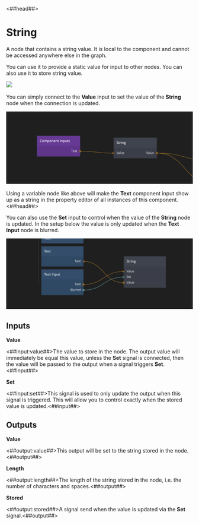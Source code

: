 <##head##>
# String

A node that contains a string value. It is local to the component and cannot be accessed anywhere else in the graph.

You can use it to provide a static value for input to other nodes. You can also use it to store string value.

<div class="ndl-images">
    <img src="/guides/variables-and-objects/local-string.png" class="ndl-image large"></img>  
</div>

You can simply connect to the **Value** input to set the value of the **String** node when the connection is updated.

<div class="ndl-images">
    <img src="/nodes/data/string-1.png" class="ndl-image large"></img>  
</div>


Using a variable node like above will make the **Text** component input show up as a string in the property editor of all instances of this component.
<##head##>

You can also use the **Set** input to control when the value of the **String** node is updated. In the setup below the value is only updated when the **Text Input** node is blurred.

<div class="ndl-images">
    <img src="/nodes/data/string-2.png" class="ndl-image large"></img>  
</div>

## Inputs

**Value**

<##input:value##>The value to store in the node. The output value will immediately be equal this value, unless the **Set** signal is connected, then the value will be passed to the output when a signal triggers **Set**. <##input##>

**Set**

<##input:set##>This signal is used to only update the output when this signal is triggered. This will allow you to control exactly when the stored value is updated.<##input##>

## Outputs

**Value**

<##output:value##>This output will be set to the string stored in the node.<##output##>

**Length**

<##output:length##>The length of the string stored in the node, i.e. the number of characters and spaces.<##output##>

**Stored**

<##output:stored##>A signal send when the value is updated via the **Set** signal.<##output##>

